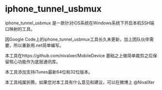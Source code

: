 # iphone_tunnel_usbmux
iphone_tunnel_usbmux 是一款针对iOS系统在Windows系统下开启本机SSH端口映射的工具。

因Google Code上的iphone_tunnel_usbmux工具长久未更新，加上团队伙伴需要，所以重新用.net简单编写。

本工具在https://github.com/nivalxer/MobileDevice 基础之上做简单裁剪之后保留核心功能作为底层通讯库。

本工具添加支持iTunes最新64位和32位版本。

本工具纯属折腾，如果您对本工具有什么意见和建议，可以在微博上 @NivalXer
